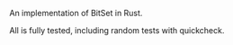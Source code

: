 
An implementation of BitSet in Rust.

All is fully tested, including random tests with quickcheck.





